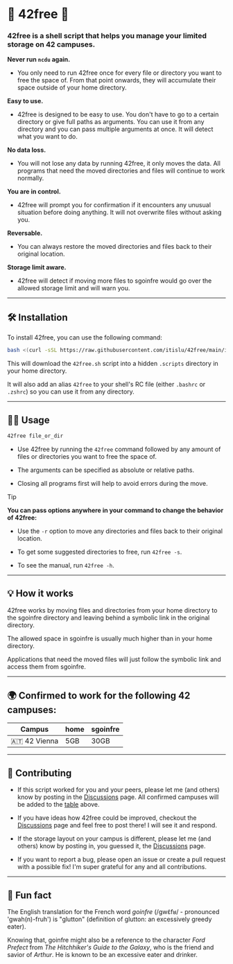 # 📁 42free 📁

### 42free is a shell script that helps you manage your limited storage on 42 campuses.

**Never run `ncdu` again.**
- You only need to run 42free once for every file or directory you want to free the space of.
  From that point onwards, they will accumulate their space outside of your home directory.

**Easy to use.**
- 42free is designed to be easy to use. You don't have to go to a certain directory or give full paths as arguments.
  You can use it from any directory and you can pass multiple arguments at once. It will detect what you want to do.

**No data loss.**
- You will not lose any data by running 42free, it only moves the data.
  All programs that need the moved directories and files will continue to work normally.

**You are in control.**
- 42free will prompt you for confirmation if it encounters any unusual situation before doing anything.
  It will not overwrite files without asking you.

**Reversable.**
- You can always restore the moved directories and files back to their original location.

**Storage limit aware.**
- 42free will detect if moving more files to sgoinfre would go over the allowed storage limit and will warn you.

---

## 🛠️ Installation

To install 42free, you can use the following command:

```bash
bash <(curl -sSL https://raw.githubusercontent.com/itislu/42free/main/install.sh)
```

This will download the `42free.sh` script into a hidden `.scripts` directory in your home directory.

It will also add an alias `42free` to your shell's RC file (either `.bashrc` or `.zshrc`) so you can use it from any directory.

---

## 👩‍💻 Usage

```bash
42free file_or_dir
```

- Use 42free by running the `42free` command followed by any amount of files or directories you want to free the space of.

- The arguments can be specified as absolute or relative paths.

- Closing all programs first will help to avoid errors during the move.

> [!TIP]
> **You can pass options anywhere in your command to change the behavior of 42free:**
>
> - Use the `-r` option to move any directories and files back to their original location.
>
> - To get some suggested directories to free, run `42free -s`.
>
> - To see the manual, run `42free -h`.

---

## 💡 How it works

42free works by moving files and directories from your home directory to the sgoinfre directory and leaving behind a symbolic link in the original directory.

The allowed space in sgoinfre is usually much higher than in your home directory.

Applications that need the moved files will just follow the symbolic link and access them from sgoinfre.

---

## 🌍 Confirmed to work for the following 42 campuses:

| Campus | home | sgoinfre |
| --- | --- | --- |
| 🇦🇹 42 Vienna | 5GB | 30GB |

---

## 🤝 Contributing

- If this script worked for you and your peers, please let me (and others) know by posting in the [Discussions](https://github.com/itislu/42free/discussions) page.
  All confirmed campuses will be added to the [table](https://github.com/itislu/42free/edit/main/README.md#confirmed-to-work-for-the-following-42-campuses) above.

- If you have ideas how 42free could be improved, checkout the [Discussions](https://github.com/itislu/42free/discussions) page and feel free to post there! I will see it and respond.

- If the storage layout on your campus is different, please let me (and others) know by posting in, you guessed it, the [Discussions](https://github.com/itislu/42free/discussions) page.

- If you want to report a bug, please open an issue or create a pull request with a possible fix!
  I'm super grateful for any and all contributions.

---

## 🐬 Fun fact

The English translation for the French word _goinfre_ (/ɡwɛ̃fʁ/ - pronounced 'gwah(n)-fruh') is "glutton" (definition of glutton: an excessively greedy eater).

Knowing that, goinfre might also be a reference to the character _Ford Prefect_ from _The Hitchhiker's Guide to the Galaxy_, who is the friend and savior of _Arthur_.
He is known to be an excessive eater and drinker.
